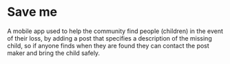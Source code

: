 # Save me
A mobile app used to help the community find people (children) in the event of their loss, by adding a post that specifies a description of the missing child, so if anyone finds when they are found they can contact the post maker and bring the child safely.

